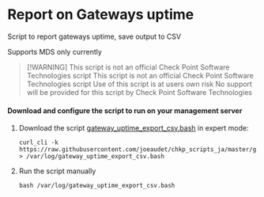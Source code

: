 # Report on Gateways uptime #

Script to report gateways uptime, save output to CSV

Supports MDS only currently 

>[!WARNING] This script is not an official Check Point Software Technologies script
>This script is not an official Check Point Software Technologies script
>Use of this script is at users own risk
>No support will be provided for this script by Check Point Software Technologies

#### Download and configure the script to run on your management server
1. Download the script [gateway_uptime_export_csv.bash](https://raw.githubusercontent.com/joeaudet/chkp_scripts_ja/master/gateways_uptime_reporting/gateway_uptime_export_csv.bash) in expert mode:
    ```
    curl_cli -k https://raw.githubusercontent.com/joeaudet/chkp_scripts_ja/master/gateways_uptime_reporting/gateway_uptime_export_csv.bash > /var/log/gateway_uptime_export_csv.bash
    ```
1. Run the script manually
    ```
    bash /var/log/gateway_uptime_export_csv.bash
    ```


